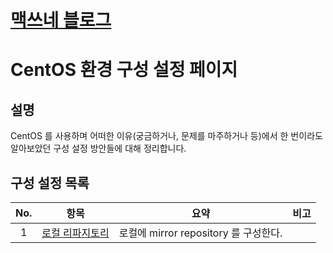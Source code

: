 <style type="text/css">
  @import url("/css/style-header.css");
</style>

# [맥쓰네 블로그](/ "https://home-max.github.io")

# CentOS 환경 구성 설정 페이지
## 설명
CentOS 를 사용하며 어떠한 이유(궁금하거나, 문제를 마주하거나 등)에서 한 번이라도 알아보았던 구성 설정 방안들에 대해 정리합니다.

## 구성 설정 목록

| No. | 항목 | 요약 | 비고 |
| :---: | --- | --- | --- |
| 1 | [로컬 리파지토리](./local_repository "https://home-max.github.io/operating_systems/centos/configuration/local_repository") | 로컬에 mirror repository 를 구성한다. | |